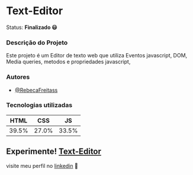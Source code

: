 # Text-Editor

Status: **Finalizado 😃**
 ### Descrição do Projeto
   Este projeto é um Editor de texto web que utiliza Eventos javascript, DOM, Media queries, metodos e propriedades javascript, 
   
 ### Autores
- [@RebecaFreitass](https://github.com/RebecaFreitass)

 ### Tecnologias utilizadas
  HTML| CSS | JS
  ---|---|---|
  39.5%|27.0%|33.5%
  
## Experimente!  [Text-Editor](https://rebecafreitass.github.io/interactive-component/)



visite meu perfil no [linkedin](https://www.linkedin.com/in/rebeca-freitas-16b16a232/) 💟
